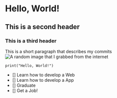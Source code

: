 # Hello, World!
## This is a second header
### This is a third header
This is a short paragraph that describes my commits
![A random image that I grabbed from the internet](https://img.freepik.com/premium-photo/random-image_590832-9826.jpg)
``` pyhton
print("Hello, World!")
```
- [] Learn how to develop a Web
- [] Learn how to develop a App
- [] Graduate
- [] Get a Job!

